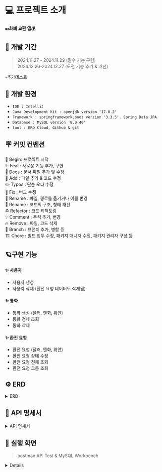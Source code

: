 # 💻 프로젝트 소개
#### **💵화폐 교환 앱💰**

## 🚀 개발 기간
> 2024.11.27 - 2024.11.29 (필수 기능 구현) <br>
> 2024.12.26-2024.12.27 (도전 기능 추가 & 개선)

-추가테스트

## 🌱 개발 환경
- `IDE : IntelliJ`
- `Java Development Kit : openjdk version '17.0.2'`
- `Framework : springframework.boot version '3.3.5', Spring Data JPA`
- `Database : MySQL version '8.0.40'`
- `tool : ERD Cloud, Github & git`

## 🪧 커밋 컨벤션
🎉 Begin: 프로젝트 시작 <br>
✨ Feat : 새로운 기능 추가, 구현<br>
📝 Docs : 문서 파일 추가 및 수정<br>
🔧 Add :  파일 추가 & 코드 수정<br>
✏️ Typos : 단순 오타 수정<br>
🐛 Fix : 버그 수정<br>
🚚 Rename : 파일, 경로를 옮기거나 이름 변경<br>
🎨 Rename : 코드의 구조, 형태 개선<br>
♻️ Refactor : 코드 리팩토링<br>
💡 Comment : 주석 추가, 변경<br>
🔥 Remove : 파일, 코드 삭제<br>
🔀 Branch : 브랜치 추가, 병합 등<br>
🏗️ Chore : 빌드 업무 수정, 패키지 매니저 수정, 패키지 관리자 구성 등

## 🪐구현 기능

#### **✨ 사용자**
* 사용자 생성
* 사용자 삭제 (환전 요청 데이터도 삭제됨)
  
#### **✨ 통화**
* 통화 생성 (달러, 엔화, 위안)
* 통화 전체 조회
* 통화 삭제

#### **✨ 환전 요청**
* 환전 요청 (달러, 엔화, 위안)
* 환전 요청 상태 수정
* 환전 요청 전체 조회
* 환전 요청 그룹 조회


## ⚙️ ERD
<details>
<summary>ERD</summary>
  
![image](https://github.com/user-attachments/assets/05804012-91c1-437a-a2d7-8649814103d6)

</details>
  

## 📑 API 명세서
<details>
<summary>API 명세서</summary>

#### user
![image](https://github.com/user-attachments/assets/c501d6cc-8081-4695-968d-814ad3f4b56a)


#### exchange
![image](https://github.com/user-attachments/assets/cff34f1e-31c1-47f7-8072-b7bb36a96884)


#### currency
![image](https://github.com/user-attachments/assets/53d24699-8153-42b8-8693-fe7544276e5c)


</details>

## 🌟 실행 화면
> postman API Test &  MySQL Workbench

<details>

</details>
